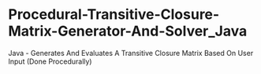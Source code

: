 # Procedural-Transitive-Closure-Matrix-Generator-And-Solver_Java
Java - Generates And Evaluates A Transitive Closure Matrix Based On User Input (Done Procedurally)
